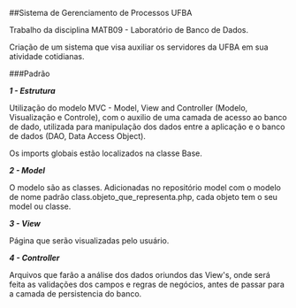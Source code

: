 ##Sistema de Gerenciamento de Processos UFBA

Trabalho da disciplina MATB09 - Laboratório de Banco de Dados.

Criação de um sistema que visa auxiliar os servidores da UFBA em sua atividade cotidianas.

###Padrão

***1 - Estrutura***

Utilização do modelo MVC - Model, View and Controller (Modelo, Visualização e Controle), com o auxilio de uma camada de acesso ao banco de dado, utilizada para manipulação dos dados entre a aplicação e o banco de dados (DAO, Data Access Object).

Os imports globais estão localizados na classe Base.

***2 - Model***

O modelo são as classes. Adicionadas no repositório model com o modelo de nome padrão class.objeto_que_representa.php, cada objeto tem o seu model ou classe.

***3 - View***

Página que serão visualizadas pelo usuário.

***4 - Controller***

Arquivos que farão a análise dos dados oriundos das View's, onde será feita as validações dos campos e regras de negócios, antes de passar para a camada de persistencia do banco.
